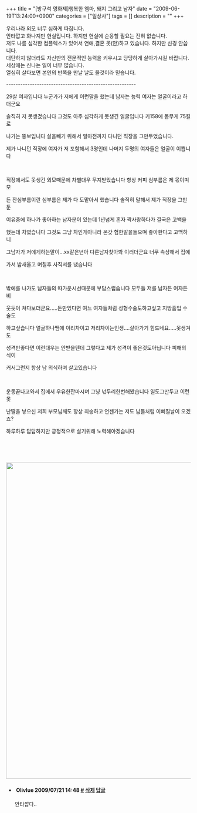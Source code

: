 +++
title = "[방구석 영화제]행복한 엠마, 돼지 그리고 남자"
date = "2009-06-19T13:24:00+0900"
categories = ["일상사"]
tags = []
description = ""
+++
<span class="copyright_entry" style="display:block;" title="[방구석 영화제]행복한 엠마, 돼지 그리고 남자@@**@@http://shed.egloos.com/1919433"></span>
<p>우리나라 외모 너무 심하게 따집니다.<br>안타깝고 화나지만 현실입니다. 하지만 현실에 순응할 필요는 전혀 없습니다.<br>저도 나름 심각한 컴플렉스가 있어서 연애,결혼 못(안)하고 있습니다. 하지만 신경 안씁니다.<br>대단하지 않더라도 자신만의 전문적인 능력을 키우시고 당당하게 살아가시길 바랍니다. <br>세상에는 신나는 일이 너무 많습니다. <br>열심히 살다보면 본인의 반쪽을 만날 날도 올것이라 믿습니다.</p>
<p>-------------------------------------------------------<br></p>
<p>29살 여자입니다 누군가가 저에게 이런말을 했는데 남자는 능력 여자는 얼굴이라고 하더군요</p>
<p>솔직히 저 못생겼습니다 그것도 아주 심각하게 못생긴 얼굴입니다 키158에 몸무게 75킬로 </p>
<p>나가는 뚱보입니다 살을빼기 위해서 얼마전까지 다니던 직장을 그만두었습니다.</p>
<p>제가 나니던 직장에 여자가 저 포함해서 3명인데 나머지 두명의 여자들은 얼굴이 이쁩니다</p>
<p>&nbsp;</p>
<p>직장에서도 못생긴 외모때문에 차별대우 무지받았습니다 항상 커피 심부름은 제 몫이며 모</p>
<p>든 잔심부름이란 심부름은 제가 다 도맡아서 했습니다 솔직히 말해서 제가 직장을 그만둔</p>
<p>이유중에 하나가 좋아하는 남자분이 있는데 1년넘게 혼자 짝사랑하다가 결국은 고백을</p>
<p>했는데 차였습니다 그것도 그냥 차인게아니라 온갖 험한말을들으며 좋아한다고 고백하니</p>
<p>그남자가 저에게하는말이...xx같은년아 다른남자찾아봐 이러더군요 너무 속상해서 집에</p>
<p>가서 밤새울고 며칠후 사직서를 냈습니다</p>
<p>&nbsp;</p>
<p>밖에를 나가도 남자들의 따가운시선때문에 부담스럽습니다 모두들 저를 남자든 여자든 비</p>
<p>웃듯이 쳐다보더군요.....돈만있다면 여느 여자들처럼 성형수술도하고싶고 지방흡입 수술도</p>
<p>하고싶습니다 얼굴하나땜에 이리차이고 저리차이는인생....살아가기 힘드네요.....못생겨도</p>
<p>성격만좋다면 이런대우는 안받을텐데 그렇다고 제가 성격이 좋은것도아닙니다 피해의식이</p>
<p>커서그런지 항상 남 의식하며 살고있습니다</p>
<p>&nbsp;</p>
<p>운동끝나고와서 집에서 우유한잔마시며 그냥 넋두리한번해봤습니다 일도그만두고 이런못</p>
<p>난딸을 낳으신 저희 부모님께도 항상 죄송하고 언젠가는 저도 남들처럼 이뻐질날이 오겠죠?</p>
<p>하루하루 답답하지만 긍정적으로 살기위해 노력해야겠습니다</p>
<p><br></p>
<p><br></p>
<p></p>
<div style="text-align:center">
 <img class="image_mid" border="0" onmouseover="this.style.cursor='pointer'" alt="" src="/attachment/1919433_1.jpg" width="600" height="861" onclick="Control.Modal.openDialog(this, event, 'http://pds13.egloos.com/pds/200906/19/82/a0003782_4a3b126bf0c9e.jpg', 600, 861);">
</div>
<p></p> 
<!--
       <rdf:RDF xmlns:rdf="http://www.w3.org/1999/02/22-rdf-syntax-ns#"
		    xmlns:dc="http://purl.org/dc/elements/1.1/"
		    xmlns:trackback="http://madskills.com/public/xml/rss/module/trackback/">
       <rdf:Description
	        rdf:about="http://shed.egloos.com/1919433"
	        dc:identifier="http://shed.egloos.com/1919433"
	        dc:title="[방구석 영화제]행복한 엠마, 돼지 그리고 남자"
	        trackback:ping="http://shed.egloos.com/tb/1919433"/>
       </rdf:RDF>
       -->

<ul><li class="comment_item"> <h4 class="comment_writer_info"> <span class="comment_gravatar"><img src="http://md.egloos.com/img/eg/profile_anonymous.jpg" alt=""></span> <span class="comment_writer">Olivlue</span> <span class="comment_datetime" title="2009/07/21 14:48">2009/07/21 14:48</span> <span class="comment_link"><a name="7350214" href="http://shed.egloos.com/1919433#7350214" title="#">#</a> </span> <span class="comment_admin"> <a href="#" onclick="delComment_view('a0003782','1919433','7350214','','','0'); return false;">삭제</a> <a href="javascript:;" onclick="replyComment('replyform1919433','1919433','7350214',5,'','http://', '', 'http://shed.egloos.com/1919433#cmt','','0'); return false;" title="답글">답글</a> </span> <span class="comment_security"></span> </h4>
 <div id="comment_7350214">
  안타깝다..
 </div> 
 <div id="reply1919433_7350214" class="comment_write reply_write" style="display:none;"></div> </li></ul>